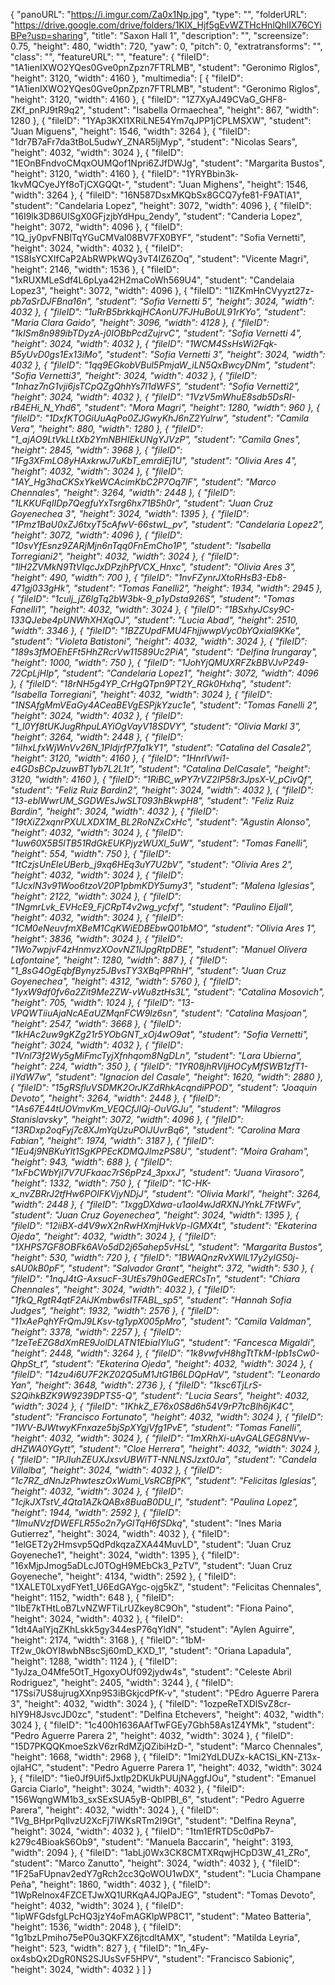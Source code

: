 {
      "panoURL": "https://i.imgur.com/Za0x1Np.jpg",
      "type": "",
      "folderURL": "https://drive.google.com/drive/folders/1KlX_Hjf5gEvWZTHcHnlQhlIX76CYiBPe?usp=sharing",
      "title": "Saxon Hall 1",
      "description": "",
      "screensize": 0.75,
      "height": 480,
      "width": 720,
      "yaw": 0,
      "pitch": 0,
      "extratransforms": "",
      "class": "",
      "featureURL": "",
      "feature": {
         "fileID": "1A1ienIXWO2YQes0Gve0pnZpzn7FTRLMB",
         "student": "Geronimo Riglos",
         "height": 3120,
         "width": 4160
      },
      "multimedia": [
         {
            "fileID": "1A1ienIXWO2YQes0Gve0pnZpzn7FTRLMB",
            "student": "Geronimo Riglos",
            "height": 3120,
            "width": 4160
         },
         {
            "fileID": "1Z7XyAJ49CVaG_GHF8-ZKf_pnPJ9tR9q2",
            "student": "Isabella Ormaechea",
            "height": 867,
            "width": 1280
         },
         {
            "fileID": "1YAp3KXl1XRiLNE54Ym7qJPP1jCPLMSXW",
            "student": "Juan Miguens",
            "height": 1546,
            "width": 3264
         },
         {
            "fileID": "1dr7B7aFr7da3tBoL5udwY_ZNAR5ljMyp",
            "student": "Nicolas Sears",
            "height": 4032,
            "width": 3024
         },
         {
            "fileID": "1EOnBFndvoCMqxOUMQof1Npri6ZJfDWJg",
            "student": "Margarita Bustos",
            "height": 3120,
            "width": 4160
         },
         {
            "fileID": "1YRYBbin3k-1kvMQCyeJYf8oTjCXGQQt-",
            "student": "Juan Mighens",
            "height": 1546,
            "width": 3264
         },
         {
            "fileID": "16N587DsxMKQbSx8GCQ7yfe81-F9ATlA1",
            "student": "Candelaria Lopez",
            "height": 3072,
            "width": 4096
         },
         {
            "fileID": "16I9lk3D86UISgX0GFjzjbYdHpu_2endy",
            "student": "Canderia Lopez",
            "height": 3072,
            "width": 4096
         },
         {
            "fileID": "1Q_jy0pvFNBlTqYGuCMVaI08BV7FX0BYF",
            "student": "Sofia Vernetti",
            "height": 3024,
            "width": 4032
         },
         {
            "fileID": "1S8IsYCXIfCaP2AbRWPkWQy3vT4IZ6ZOq",
            "student": "Vicente Magri",
            "height": 2146,
            "width": 1536
         },
         {
            "fileID": "1xRUXMLeSdf4L6pLya42H2maCoWh569U4",
            "student": "Candelaia Lopez3",
            "height": 3072,
            "width": 4096
         },
         {
            "fileID": "1IZKmHnCVyyzt27z-_pb7aSrDJFBna16n",
            "student": "Sofia Vernetti 5",
            "height": 3024,
            "width": 4032
         },
         {
            "fileID": "1uRrB5brkkqjHCAonU7FJHuBoUL91rKYo",
            "student": "Maria Clara Gaido",
            "height": 3096,
            "width": 4128
         },
         {
            "fileID": "1kISm8n989ibTDyzA-j0IOBbPcdZujrvC",
            "student": "Sofia Vernetti 4",
            "height": 3024,
            "width": 4032
         },
         {
            "fileID": "1WCM4SsHsWi2Fqk-B5yUvD0gs1Ex13iMo",
            "student": "Sofia Vernetti 3",
            "height": 3024,
            "width": 4032
         },
         {
            "fileID": "1qq9EGkobVBul5PmjaW_iLN5QxBwcyDNm",
            "student": "Sofia Vernetti3",
            "height": 3024,
            "width": 4032
         },
         {
            "fileID": "1nhaz7nG1vji6jsTCpQZgQhhYs7l1dWFS",
            "student": "Sofia Vernetti2",
            "height": 3024,
            "width": 4032
         },
         {
            "fileID": "1VzV5mWhuE8sdb5DsRI-rB4EHi_N_Yhd6",
            "student": "Mora Magri",
            "height": 1280,
            "width": 960
         },
         {
            "fileID": "1DxfKTOGiUuAqPo0ZJGwyKhJ6nZ2Yulrw",
            "student": "Camila Vera",
            "height": 880,
            "width": 1280
         },
         {
            "fileID": "1_ajAO9LtVkLLtXb2YmNBHIEkUNgYJVzP",
            "student": "Camila Gnes",
            "height": 2845,
            "width": 3968
         },
         {
            "fileID": "1Fg3XFmLO8yHAxkrwJ7uKbT_emrdiEj1U",
            "student": "Olivia Ares 4",
            "height": 4032,
            "width": 3024
         },
         {
            "fileID": "1AY_Hg3haCKSxYkeWCAcimKbC2P7Oq7lF",
            "student": "Marco Chennales",
            "height": 3264,
            "width": 2448
         },
         {
            "fileID": "1LKKUFqIIDp7QegfuYxTsrg6hx71B5h0r",
            "student": "Juan Cruz Goyenechea 3",
            "height": 3024,
            "width": 1395
         },
         {
            "fileID": "1Pmz1BaU0xZJ6txyT5cAfwV-66stwL_pv",
            "student": "Candelaria Lopez2",
            "height": 3072,
            "width": 4096
         },
         {
            "fileID": "10svYfEsnz9ZARjMjn6nTqq0FnEmCho1P",
            "student": "Isabella Torregiani2",
            "height": 4032,
            "width": 3024
         },
         {
            "fileID": "1lH2ZVMkN9TtVIqcJxDPzjhPfVCX_Hnxc",
            "student": "Olivia Ares 3",
            "height": 490,
            "width": 700
         },
         {
            "fileID": "1nvFZynrJXtoRHsB3-Eb8-471gj033gHk",
            "student": "Tomas Fanelli2",
            "height": 1934,
            "width": 2945
         },
         {
            "fileID": "1culj_jZ6lgTq2bW3bk-9_p1yDsta926S",
            "student": "Tomas Fanelli1",
            "height": 4032,
            "width": 3024
         },
         {
            "fileID": "1BSxhyJCsy9C-133QJebe4pUNWhXHXqOJ",
            "student": "Lucia Abad",
            "height": 2510,
            "width": 3346
         },
         {
            "fileID": "1BZZUpdFMU4FhjjwwpVyc0bYQxial9KKe",
            "student": "Violeta Batistoni",
            "height": 4032,
            "width": 3024
         },
         {
            "fileID": "189s3fMOEhEFt5HhZRcrVw11589Uc2PiA",
            "student": "Delfina Irungaray",
            "height": 1000,
            "width": 750
         },
         {
            "fileID": "1JohYjQMUXRFZkBBVJvP249-72CpLjHIp",
            "student": "Candelaria Lopez1",
            "height": 3072,
            "width": 4096
         },
         {
            "fileID": "18rNH5g4YP_CrHgQTpn9PT2Y_RGk0Hxhq",
            "student": "Isabella Torregiani",
            "height": 4032,
            "width": 3024
         },
         {
            "fileID": "1NSAfgMmVEaGy4ACeaBEVgESPjkYzuc1e",
            "student": "Tomas Fanelli 2",
            "height": 3024,
            "width": 4032
         },
         {
            "fileID": "1_l0Yf8tUKJugRhpuLAYiOgVayV18SDVY",
            "student": "Olivia Markl 3",
            "height": 3264,
            "width": 2448
         },
         {
            "fileID": "1iIhxLfxWjWnVv26N_1PIdjrfP7fa1kY1",
            "student": "Catalina del Casale2",
            "height": 3120,
            "width": 4160
         },
         {
            "fileID": "1HnrlVwi1-e4GDsBCpJzuwBT1yb7L2L1t",
            "student": "Catalina DelCasale",
            "height": 3120,
            "width": 4160
         },
         {
            "fileID": "1RiBC_wPY7rVZ2IP58r3JpsX-V_pCivQf",
            "student": "Feliz Ruiz Bardin2",
            "height": 3024,
            "width": 4032
         },
         {
            "fileID": "13-eblWwrUM_SGDWEsJwSLT093hBkwpH8",
            "student": "Feliz Ruiz Bardin",
            "height": 3024,
            "width": 4032
         },
         {
            "fileID": "19tXiZ2xqnrPXULXDX1M_BL2RoNZxCxHc",
            "student": "Agustin Alonso",
            "height": 4032,
            "width": 3024
         },
         {
            "fileID": "1uw60X5B5lTB51RdGkEUKPjyzWUXl_5uW",
            "student": "Tomas Fanelli",
            "height": 554,
            "width": 750
         },
         {
            "fileID": "1tCzjsUnEIeUBerb_j9xq6HEq3uY7U2bV",
            "student": "Olivia Ares 2",
            "height": 4032,
            "width": 3024
         },
         {
            "fileID": "1JcxlN3v91Woo6tzoV20P1pbmKDY5umy3",
            "student": "Malena Iglesias",
            "height": 2122,
            "width": 3024
         },
         {
            "fileID": "1NgmrLvk_EVHcE9_FjCRpT4v2wg_ycfxf",
            "student": "Paulino Eljall",
            "height": 4032,
            "width": 3024
         },
         {
            "fileID": "1CM0eNeuvfmXBeM1CqKWiEDBEbwQ01bMO",
            "student": "Olivia Ares 1",
            "height": 3836,
            "width": 3024
         },
         {
            "fileID": "1Wo7wpjvF4zHnmvzXOovNZ1lJpgRtpDBE",
            "student": "Manuel Olivera Lafontaine",
            "height": 1280,
            "width": 887
         },
         {
            "fileID": "1_8sG4OgEqbfBynyz5JBvsTY3XBqPPRhH",
            "student": "Juan Cruz Goyenechea",
            "height": 4312,
            "width": 5760
         },
         {
            "fileID": "1yxW9df0fv6a2Zit9Me2ZW-vWu8ztHs3L",
            "student": "Catalina Mosovich",
            "height": 705,
            "width": 1024
         },
         {
            "fileID": "13-VPQWTiiuAjaNcAEaUZMqnFCW9lz6sn",
            "student": "Catalina Masjoan",
            "height": 2547,
            "width": 3668
         },
         {
            "fileID": "1kHAc2uw9gKZg21r5YObGNT_xOj4wO9at",
            "student": "Sofia Vernetti",
            "height": 3024,
            "width": 4032
         },
         {
            "fileID": "1Vnl73f2Wy5gMiFmcTyjXfnhqom8NgDLn",
            "student": "Lara Ubierna",
            "height": 224,
            "width": 350
         },
         {
            "fileID": "1YR08jhRVIjHOCyMfSWB1zfT1-iIYdW7w",
            "student": "Ignacion del Casale",
            "height": 1620,
            "width": 2880
         },
         {
            "fileID": "15gRSfluVSDMK2OrJKZdRhkAcqndiPPOD",
            "student": "Joaquin Devoto",
            "height": 3264,
            "width": 2448
         },
         {
            "fileID": "1As67E44tUOVmvKm_VEQCfJlQj-OuVGJu",
            "student": "Milagros Stanislavsky",
            "height": 3072,
            "width": 4096
         },
         {
            "fileID": "13RDxp2oqFyj7c8XJmYqUzuPOlJUvrBq6",
            "student": "Carolina Mara Fabian",
            "height": 1974,
            "width": 3187
         },
         {
            "fileID": "1Eu4j9NBKuYlt1SgKPPEcKDMQJImzPS8U",
            "student": "Moira Graham",
            "height": 943,
            "width": 688
         },
         {
            "fileID": "1xFbCWbYjI7V7UFkaac7rS6pPz4_3pxxJ",
            "student": "Juana Virasoro",
            "height": 1332,
            "width": 750
         },
         {
            "fileID": "1C-HK-x_nvZBRrJ2tfHw6POIFKVjyNDjJ",
            "student": "Olivia Markl",
            "height": 3264,
            "width": 2448
         },
         {
            "fileID": "1xggDXdwa-u1aol4wJdRXNJYnkL7FtWFv",
            "student": "Juan Cruz Goyenechea",
            "height": 3024,
            "width": 1395
         },
         {
            "fileID": "12iiBX-d4V9wX2nRwHXmjHvkVp-lGMX4t",
            "student": "Ekaterina Ojeda",
            "height": 4032,
            "width": 3024
         },
         {
            "fileID": "1XHPS7GF8OBFk6AVo5dD2j65ahep5vHsL",
            "student": "Margarita Bustos",
            "height": 530,
            "width": 720
         },
         {
            "fileID": "1BWAQnzRvXWlL17y2yIG50j-sAU0kB0pF",
            "student": "Salvador Grant",
            "height": 372,
            "width": 530
         },
         {
            "fileID": "1nqJ4tG-AxsucF-3UtEs79h0GedERCsTn",
            "student": "Chiara Chennales",
            "height": 3024,
            "width": 4032
         },
         {
            "fileID": "1fkQ_RgtR4qtF2AiJKmbw6sITFABL_sp5",
            "student": "Hannah Sofia Judges",
            "height": 1932,
            "width": 2576
         },
         {
            "fileID": "11xAePqhYFrQmJ9LKsv-tg1ypX005pMro",
            "student": "Camila Valdman",
            "height": 3378,
            "width": 2257
         },
         {
            "fileID": "1zeTeEZG8dXmRE9JolDLATN1EbiaIYluG",
            "student": "Fancesca Migaldi",
            "height": 2448,
            "width": 3264
         },
         {
            "fileID": "1k8vwfvH8hgTtTkM-Ipb1sCw0-QhpSt_t",
            "student": "Ekaterina Ojeda",
            "height": 4032,
            "width": 3024
         },
         {
            "fileID": "14zu4i6U7F2KZ02Q5uM1JtG1B6LDQpHaV",
            "student": "Leonardo Yan",
            "height": 3648,
            "width": 2736
         },
         {
            "fileID": "1ksc6TjLrS-S2QihkBZK9W9239DPTS5-Q",
            "student": "Lucia Sears",
            "height": 4032,
            "width": 3024
         },
         {
            "fileID": "1KhkZ_E76x0S8d6h54V9rP7tcBlh6jK4C",
            "student": "Francisco Fortunato",
            "height": 4032,
            "width": 3024
         },
         {
            "fileID": "1WV-BJWtwyKFnxaze5bjSpXYgjVfg1PvE",
            "student": "Tomas Fanelli",
            "height": 4032,
            "width": 3024
         },
         {
            "fileID": "1mXRhXi-uAvGALGEG8NVw-dHZWA0YGytt",
            "student": "Cloe Herrera",
            "height": 4032,
            "width": 3024
         },
         {
            "fileID": "1PJIuhZEUXJxsvUBWiTT-NNLNSJzxt0Ja",
            "student": "Candela Villalba",
            "height": 3024,
            "width": 4032
         },
         {
            "fileID": "1c7RZ_dNnJzPhwteszOxWumi_VsRCBfPK",
            "student": "Felicitas Iglesias",
            "height": 4032,
            "width": 3024
         },
         {
            "fileID": "1cjkJXTstV_4Qta1AZkQABx8BuaB0DU_I",
            "student": "Paulina Lopez",
            "height": 1944,
            "width": 2592
         },
         {
            "fileID": "1lmuNVzfDWEFLR55o2n7yGITqH6fSDkq_",
            "student": "Ines Maria Gutierrez",
            "height": 3024,
            "width": 4032
         },
         {
            "fileID": "1elGET2y2Hmsvp5QdPdkqzaZXA44MuvLD",
            "student": "Juan Cruz Goyeneche1",
            "height": 3024,
            "width": 1395
         },
         {
            "fileID": "16xMjpJmog5aDLcJ0TOgH9MEbCk3_PzTV",
            "student": "Juan Cruz Goyeneche",
            "height": 4134,
            "width": 2592
         },
         {
            "fileID": "1XALET0LxydFYet1_U6EdGAYgc-ojg5kZ",
            "student": "Felicitas Chennales",
            "height": 1152,
            "width": 648
         },
         {
            "fileID": "1IbE7kTHtLoB7LvNZWFTiLrUZkey8C9Oh",
            "student": "Fiona Paino",
            "height": 3024,
            "width": 4032
         },
         {
            "fileID": "1dt4AalYjqZKhLskk5gy344esP76qYldN",
            "student": "Aylen Aguirre",
            "height": 2174,
            "width": 3168
         },
         {
            "fileID": "1bM-Tf2w_0kOYI8wbNBscSj60mD_KXD_1",
            "student": "Oriana Lapadula",
            "height": 1288,
            "width": 1124
         },
         {
            "fileID": "1yJza_O4Mfe5OtT_HgoxyOUf092jydw4s",
            "student": "Celeste Abril Rodriguez",
            "height": 2405,
            "width": 3244
         },
         {
            "fileID": "17Ssi7US8ujrugXXnp9S3iBGkjcdPfK-v",
            "student": "PEdro Aguerre Parera 3",
            "height": 4032,
            "width": 3024
         },
         {
            "fileID": "1ozpeReTXDlSvZ8cr-hIY9H8JsvcJD0zc",
            "student": "Delfina Etchevers",
            "height": 4032,
            "width": 3024
         },
         {
            "fileID": "1c400h1636AAfTwFGEy7Gbh58As1Z4YMk",
            "student": "Pedro Aguerre Parera 2",
            "height": 4032,
            "width": 3024
         },
         {
            "fileID": "15D7PKQQKmoeSzkV6zrRdMZjQZibiHzD-",
            "student": "Marco Chennales",
            "height": 1668,
            "width": 2968
         },
         {
            "fileID": "1mi2YdLDUZx-kAC1Si_KN-Z13x-ojlaHC",
            "student": "Pedro Aguerre Parera 1",
            "height": 4032,
            "width": 3024
         },
         {
            "fileID": "1ie0Jf9Uif5Jxtlp2DKUkPUUjNAggfJOu",
            "student": "Emanuel Garcia Ciarlo",
            "height": 3024,
            "width": 4032
         },
         {
            "fileID": "156WqngWM1b3_sxSExSUA5yB-QbIPBI_6",
            "student": "Pedro Aguerre Parera",
            "height": 4032,
            "width": 3024
         },
         {
            "fileID": "1Vg_BHprPqIlvzU2XcFj7IWKsRTm2I9Gt",
            "student": "Delfina Reyna",
            "height": 3024,
            "width": 4032
         },
         {
            "fileID": "1tm1EfRTD5c0dPb7-k279c4BioakS6Ob9",
            "student": "Manuela Baccarin",
            "height": 3193,
            "width": 2094
         },
         {
            "fileID": "1abLj0Wx3CK8CMTXRqwjHCpD3W_41_ZRo",
            "student": "Marco Zanutto",
            "height": 3024,
            "width": 4032
         },
         {
            "fileID": "1F25aFUpnav2edY7gRch2cc3QoWOU1wDX",
            "student": "Lucia Champane Peña",
            "height": 1860,
            "width": 4032
         },
         {
            "fileID": "1WpRelnox4FZCETJwXQ1URKqA4JQPaJEG",
            "student": "Tomas Devoto",
            "height": 4032,
            "width": 3024
         },
         {
            "fileID": "1ipWFGdsfgLPcHQ3jzY4oFmAGKlpWP8C1",
            "student": "Mateo Batteria",
            "height": 1536,
            "width": 2048
         },
         {
            "fileID": "1g1bzLPmiho75eP0u3QKFXZ6jtcdltAMX",
            "student": "Matilda Leyria",
            "height": 523,
            "width": 827
         },
         {
            "fileID": "1n_4Fy-ox4sbQx2DgR0NS2SJUsSvF5HPV",
            "student": "Francisco Sabioniç",
            "height": 3024,
            "width": 4032
         }
      ]
   }